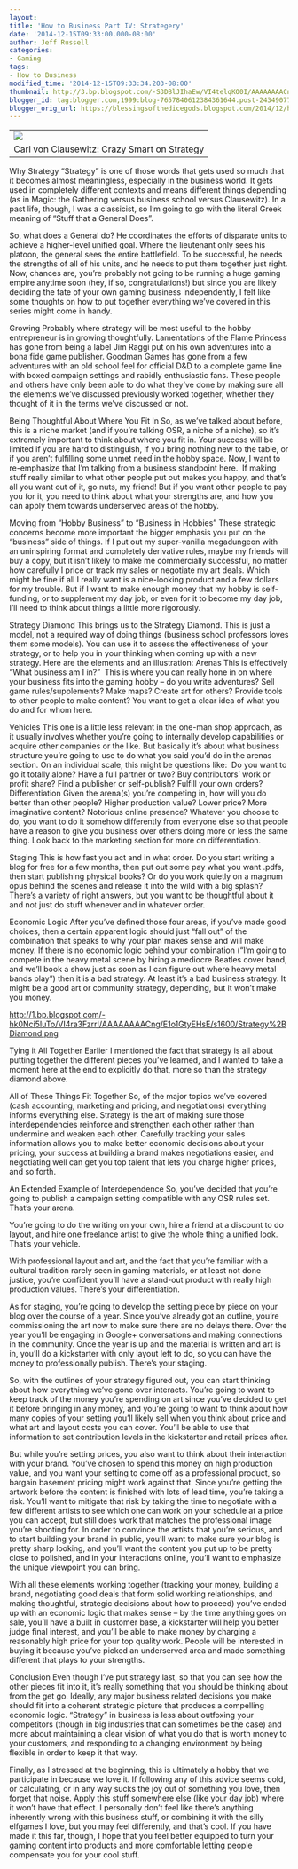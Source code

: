 ```yaml
---
layout:  
title: 'How to Business Part IV: Strategery'
date: '2014-12-15T09:33:00.000-08:00'
author: Jeff Russell
categories:
- Gaming
tags:
- How to Business
modified_time: '2014-12-15T09:33:34.203-08:00'
thumbnail: http://3.bp.blogspot.com/-S3DBlJIhaEw/VI4telqKO0I/AAAAAAAACns/M9epwAVJY2U/s72-c/Clausewitz.jpg
blogger_id: tag:blogger.com,1999:blog-7657840612384361644.post-2434907720083665900
blogger_orig_url: https://blessingsofthedicegods.blogspot.com/2014/12/how-to-business-part-iv-strategery.html
---
```


 <table> <tbody> <tr class="odd"> <td><a href="http://3.bp.blogspot.com/-S3DBlJIhaEw/VI4telqKO0I/AAAAAAAACns/M9epwAVJY2U/s1600/Clausewitz.jpg"><img src="http://3.bp.blogspot.com/-S3DBlJIhaEw/VI4telqKO0I/AAAAAAAACns/M9epwAVJY2U/s1600/Clausewitz.jpg" /></a></td> </tr> <tr class="even"> <td>Carl von Clausewitz: Crazy Smart on Strategy</td> </tr> </tbody> </table> 
  

Why Strategy  “Strategy” is one of those words that gets used so much that it becomes almost meaningless, especially in the business world. It gets used in completely different contexts and means different things depending (as in Magic: the Gathering versus business school versus Clausewitz). In a past life, though, I was a classicist, so I’m going to go with the literal Greek meaning of “Stuff that a General Does”.  

So, what does a General do? He coordinates the efforts of disparate units to achieve a higher-level unified goal. Where the lieutenant only sees his platoon, the general sees the entire battlefield. To be successful, he needs the strengths of all of his units, and he needs to put them together just right. Now, chances are, you’re probably not going to be running a huge gaming empire anytime soon (hey, if so, congratulations!) but since you are likely deciding the fate of your own gaming business independently, I felt like some thoughts on how to put together everything we’ve covered in this series might come in handy.  

Growing  Probably where strategy will be most useful to the hobby entrepreneur is in growing thoughtfully. Lamentations of the Flame Princess has gone from being a label Jim Raggi put on his own adventures into a bona fide game publisher. Goodman Games has gone from a few adventures with an old school feel for official D&D to a complete game line with boxed campaign settings and rabidly enthusiastic fans. These people and others have only been able to do what they’ve done by making sure all the elements we’ve discussed previously worked together, whether they thought of it in the terms we’ve discussed or not.  

 Being Thoughtful About Where You Fit In  So, as we’ve talked about before, this is a niche market (and if you’re talking OSR, a niche of a niche), so it’s extremely important to think about where you fit in. Your success will be limited if you are hard to distinguish, if you bring nothing new to the table, or if you aren’t fulfilling some unmet need in the hobby space. Now, I want to re-emphasize that I’m talking from a business standpoint here.  If making stuff really similar to what other people put out makes you happy, and that’s all you want out of it, go nuts, my friend! But if you want other people to pay you for it, you need to think about what your strengths are, and how you can apply them towards underserved areas of the hobby.  

Moving from “Hobby Business” to “Business in Hobbies”  These strategic concerns become more important the bigger emphasis you put on the “business” side of things. If I put out my super-vanilla megadungeon with an uninspiring format and completely derivative rules, maybe my friends will buy a copy, but it isn’t likely to make me commercially successful, no matter how carefully I price or track my sales or negotiate my art deals. Which might be fine if all I really want is a nice-looking product and a few dollars for my trouble. But if I want to make enough money that my hobby is self-funding, or to supplement my day job, or even for it to become my day job, I’ll need to think about things a little more rigorously.  

Strategy Diamond  This brings us to the Strategy Diamond. This is just a model, not a required way of doing things (business school professors loves them some models). You can use it to assess the effectiveness of your strategy, or to help you in your thinking when coming up with a new strategy. Here are the elements and an illustration:  Arenas  This is effectively “What business am I in?”  This is where you can really hone in on where your business fits into the gaming hobby – do you write adventures? Sell game rules/supplements? Make maps? Create art for others? Provide tools to other people to make content? You want to get a clear idea of what you do and for whom here.  

Vehicles  This one is a little less relevant in the one-man shop approach, as it usually involves whether you’re going to internally develop capabilities or acquire other companies or the like. But basically it’s about what business structure you’re going to use to do what you said you’d do in the arenas section. On an individual scale, this might be questions like:  Do you want to go it totally alone? Have a full partner or two? Buy contributors’ work or profit share? Find a publisher or self-publish? Fulfill your own orders?  Differentiation  Given the arena(s) you’re competing in, how will you do better than other people? Higher production value? Lower price? More imaginative content? Notorious online presence? Whatever you choose to do, you want to do it somehow differently from everyone else so that people have a reason to give you business over others doing more or less the same thing. Look back to the marketing section for more on differentiation.  

Staging  This is how fast you act and in what order. Do you start writing a blog for free for a few months, then put out some pay what you want .pdfs, then start publishing physical books? Or do you work quietly on a magnum opus behind the scenes and release it into the wild with a big splash? There’s a variety of right answers, but you want to be thoughtful about it and not just do stuff whenever and in whatever order.  

 Economic Logic  After you’ve defined those four areas, if you’ve made good choices, then a certain apparent logic should just “fall out” of the combination that speaks to why your plan makes sense and will make money. If there is no economic logic behind your combination (“I’m going to compete in the heavy metal scene by hiring a mediocre Beatles cover band, and we’ll book a show just as soon as I can figure out where heavy metal bands play”) then it is a bad strategy. At least it’s a bad business strategy. It might be a good art or community strategy, depending, but it won’t make you money.  

<http://1.bp.blogspot.com/-hk0Nci5IuTo/VI4ra3FzrrI/AAAAAAAACng/E1o1GtyEHsE/s1600/Strategy%2BDiamond.png> 
  

Tying it All Together  Earlier I mentioned the fact that strategy is all about putting together the different pieces you’ve learned, and I wanted to take a moment here at the end to explicitly do that, more so than the strategy diamond above.  

All of These Things Fit Together  So, of the major topics we’ve covered (cash accounting, marketing and pricing, and negotiations) everything informs everything else. Strategy is the art of making sure those interdependencies reinforce and strengthen each other rather than undermine and weaken each other. Carefully tracking your sales information allows you to make better economic decisions about your pricing, your success at building a brand makes negotiations easier, and negotiating well can get you top talent that lets you charge higher prices, and so forth.  

An Extended Example of Interdependence  So, you’ve decided that you’re going to publish a campaign setting compatible with any OSR rules set. That’s your arena.  

 You’re going to do the writing on your own, hire a friend at a discount to do layout, and hire one freelance artist to give the whole thing a unified look. That’s your vehicle.  

 With professional layout and art, and the fact that you’re familiar with a cultural tradition rarely seen in gaming materials, or at least not done justice, you’re confident you’ll have a stand-out product with really high production values. There’s your differentiation.  

 As for staging, you’re going to develop the setting piece by piece on your blog over the course of a year. Since you’ve already got an outline, you’re commissioning the art now to make sure there are no delays there. Over the year you’ll be engaging in Google+ conversations and making connections in the community. Once the year is up and the material is written and art is in, you’ll do a kickstarter with only layout left to do, so you can have the money to professionally publish. There’s your staging.  

So, with the outlines of your strategy figured out, you can start thinking about how everything we’ve gone over interacts. You’re going to want to keep track of the money you’re spending on art since you’ve decided to get it before bringing in any money, and you’re going to want to think about how many copies of your setting you’ll likely sell when you think about price and what art and layout costs you can cover. You’ll be able to use that information to set contribution levels in the kickstarter and retail prices after.  

 But while you’re setting prices, you also want to think about their interaction with your brand. You’ve chosen to spend this money on high production value, and you want your setting to come off as a professional product, so bargain basement pricing might work against that. Since you’re getting the artwork before the content is finished with lots of lead time, you’re taking a risk. You’ll want to mitigate that risk by taking the time to negotiate with a few different artists to see which one can work on your schedule at a price you can accept, but still does work that matches the professional image you’re shooting for. In order to convince the artists that you’re serious, and to start building your brand in public, you’ll want to make sure your blog is pretty sharp looking, and you’ll want the content you put up to be pretty close to polished, and in your interactions online, you’ll want to emphasize the unique viewpoint you can bring.  

With all these elements working together (tracking your money, building a brand, negotiating good deals that form solid working relationships, and making thoughtful, strategic decisions about how to proceed) you’ve ended up with an economic logic that makes sense – by the time anything goes on sale, you’ll have a built in customer base, a kickstarter will help you better judge final interest, and you’ll be able to make money by charging a reasonably high price for your top quality work. People will be interested in buying it because you’ve picked an underserved area and made something different that plays to your strengths.  

 Conclusion  Even though I’ve put strategy last, so that you can see how the other pieces fit into it, it’s really something that you should be thinking about from the get go. Ideally, any major business related decisions you make should fit into a coherent strategic picture that produces a compelling economic logic. “Strategy” in business is less about outfoxing your competitors (though in big industries that can sometimes be the case) and more about maintaining a clear vision of what you do that is worth money to your customers, and responding to a changing environment by being flexible in order to keep it that way.  

Finally, as I stressed at the beginning, this is ultimately a hobby that we participate in because we love it. If following any of this advice seems cold, or calculating, or in any way sucks the joy out of something you love, then forget that noise. Apply this stuff somewhere else (like your day job) where it won’t have that effect. I personally don’t feel like there’s anything inherently wrong with this business stuff, or combining it with the silly elfgames I love, but you may feel differently, and that’s cool. If you have made it this far, though, I hope that you feel better equipped to turn your gaming content into products and more comfortable letting people compensate you for your cool stuff. 
